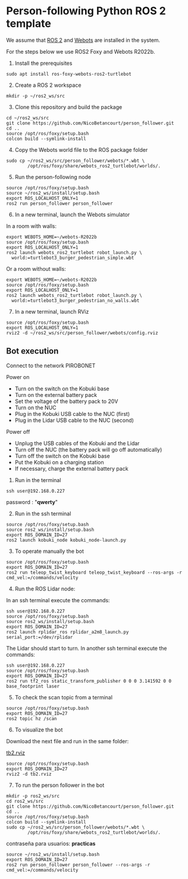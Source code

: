# Person-following Python ROS 2 template

We assume that [ROS 2](https://docs.ros.org/) and [Webots](https://cyberbotics.com/) are installed in the system. 

For the steps below we use ROS2 Foxy and Webots R2022b.

1. Install the prerequisites
```
sudo apt install ros-foxy-webots-ros2-turtlebot
```
2. Create a ROS 2 workspace
```
mkdir -p ~/ros2_ws/src
```
3. Clone this repository and build the package
```
cd ~/ros2_ws/src
git clone https://github.com/NicoBetancourt/person_follower.git
cd ..
source /opt/ros/foxy/setup.bash
colcon build --symlink-install
```
4. Copy the Webots world file to the ROS package folder
```
sudo cp ~/ros2_ws/src/person_follower/webots/*.wbt \
        /opt/ros/foxy/share/webots_ros2_turtlebot/worlds/.
```
5. Run the person-following node
```
source /opt/ros/foxy/setup.bash
source ~/ros2_ws/install/setup.bash
export ROS_LOCALHOST_ONLY=1
ros2 run person_follower person_follower 
```
6. In a new terminal, launch the Webots simulator

In a room with walls:
```
export WEBOTS_HOME=~/webots-R2022b
source /opt/ros/foxy/setup.bash
export ROS_LOCALHOST_ONLY=1
ros2 launch webots_ros2_turtlebot robot_launch.py \
  world:=turtlebot3_burger_pedestrian_simple.wbt
```

Or a room without walls:
```
export WEBOTS_HOME=~/webots-R2022b
source /opt/ros/foxy/setup.bash
export ROS_LOCALHOST_ONLY=1
ros2 launch webots_ros2_turtlebot robot_launch.py \
  world:=turtlebot3_burger_pedestrian_no_walls.wbt
```

7. In a new terminal, launch RViz
```
source /opt/ros/foxy/setup.bash
export ROS_LOCALHOST_ONLY=1
rviz2 -d ~/ros2_ws/src/person_follower/webots/config.rviz
```

## Bot execution

Connect to the network PIROBONET

Power on

- Turn on the switch on the Kobuki base
- Turn on the external battery pack
- Set the voltage of the battery pack to 20V
- Turn on the NUC
- Plug in the Kobuki USB cable to the NUC (first)
- Plug in the Lidar USB cable to the NUC (second)

Power off

- Unplug the USB cables of the Kobuki and the Lidar
- Turn off the NUC (the battery pack will go off automatically)
- Turn off the switch on the Kobuki base
- Put the Kobuki on a charging station
- If necessary, charge the external battery pack

1. Run in the terminal

```
ssh user@192.168.0.227
```
password : "**qwerty**"


2. Run in the ssh terminal

```
source /opt/ros/foxy/setup.bash
source ros2_ws/install/setup.bash
export ROS_DOMAIN_ID=27
ros2 launch kobuki_node kobuki_node-launch.py 
```
3. To operate manually the bot
```
source /opt/ros/foxy/setup.bash
export ROS_DOMAIN_ID=27
ros2 run teleop_twist_keyboard teleop_twist_keyboard --ros-args -r cmd_vel:=/commands/velocity
```

4. Run the ROS Lidar node:

In an ssh terminal execute the commands:
```
ssh user@192.168.0.227
source /opt/ros/foxy/setup.bash
source ros2_ws/install/setup.bash
export ROS_DOMAIN_ID=27
ros2 launch rplidar_ros rplidar_a2m8_launch.py serial_port:=/dev/rplidar
```
The Lidar should start to turn. In another ssh terminal execute the commands:
```
ssh user@192.168.0.227
source /opt/ros/foxy/setup.bash
export ROS_DOMAIN_ID=27
ros2 run tf2_ros static_transform_publisher 0 0 0 3.141592 0 0 base_footprint laser
```
5. To check the scan topic from a terminal
```
source /opt/ros/foxy/setup.bash
export ROS_DOMAIN_ID=27
ros2 topic hz /scan
```
6. To visualize the bot

Download the next file and run in the same folder:

[tb2.rviz](https://aulavirtual.uji.es/pluginfile.php/6837268/mod_resource/content/1/tb2.rviz)
```
source /opt/ros/foxy/setup.bash
export ROS_DOMAIN_ID=27
rviz2 -d tb2.rviz
```
7. To run the person follower in the bot

```
mkdir -p ros2_ws/src
cd ros2_ws/src
git clone https://github.com/NicoBetancourt/person_follower.git
cd ..
source /opt/ros/foxy/setup.bash
colcon build --symlink-install
sudo cp ~/ros2_ws/src/person_follower/webots/*.wbt \
    	/opt/ros/foxy/share/webots_ros2_turtlebot/worlds/.

```
contraseña para usuarios: **practicas**
```
source ~/ros2_ws/install/setup.bash
export ROS_DOMAIN_ID=27
ros2 run person_follower person_follower --ros-args -r cmd_vel:=/commands/velocity
```
